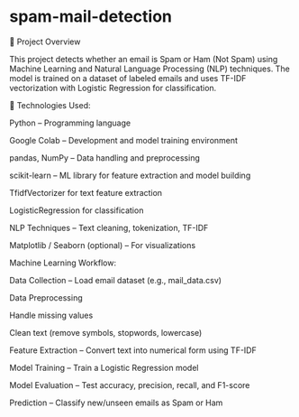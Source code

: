 # spam-mail-detection
📘 Project Overview

This project detects whether an email is Spam or Ham (Not Spam) using Machine Learning and Natural Language Processing (NLP) techniques.
The model is trained on a dataset of labeled emails and uses TF-IDF vectorization with Logistic Regression for classification.


🚀 Technologies Used:

Python – Programming language

Google Colab – Development and model training environment

pandas, NumPy – Data handling and preprocessing

scikit-learn – ML library for feature extraction and model building

TfidfVectorizer for text feature extraction

LogisticRegression for classification

NLP Techniques – Text cleaning, tokenization, TF-IDF

Matplotlib / Seaborn (optional) – For visualizations

Machine Learning Workflow:

Data Collection – Load email dataset (e.g., mail_data.csv)

Data Preprocessing

Handle missing values

Clean text (remove symbols, stopwords, lowercase)

Feature Extraction – Convert text into numerical form using TF-IDF

Model Training – Train a Logistic Regression model

Model Evaluation – Test accuracy, precision, recall, and F1-score

Prediction – Classify new/unseen emails as Spam or Ham


